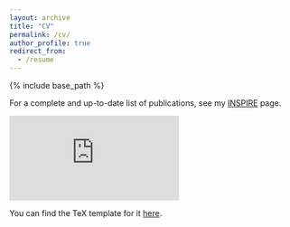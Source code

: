 ```yaml
---
layout: archive
title: "CV"
permalink: /cv/
author_profile: true
redirect_from:
  - /resume
---
```



{% include base_path %}

<p>For a complete and up-to-date list of publications, see my <a href="https://inspirehep.net/authors/1621061?ui-citation-summary=true" target="_blank">INSPIRE</a> page.</p>

<p>
<script>
	var lastmod = new Date(document.lastModified);
	var lastmodClean =('0' + (lastmod.getMonth()+1)).slice(-2) + "/" +  ('0' + lastmod.getDate()).slice(-2)+ "/" + lastmod.getFullYear().toString().substr(-2);
	document.write("Last updated on " + lastmodClean + ".");
</script>
</p>

<embed src="https://mhostert.github.io/files/mhostert_CV.pdf" type="application/pdf" target="_blank"/>

You can find the TeX template for it <a href="https://mhostert.github.io/files/cv_template.tex">here</a>.

